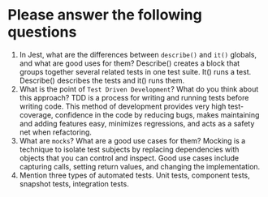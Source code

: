 # Please answer the following questions

1.  In Jest, what are the differences between `describe()` and `it()` globals, and what are good uses for them?
Describe() creates a block that groups together several related tests in one test suite. It() runs a test. Describe() describes the tests and it() runs them.
2.  What is the point of `Test Driven Development`? What do you think about this approach?
TDD is a process for writing and running tests before writing code. This method of development provides very high test-coverage, confidence in the code by reducing bugs, makes maintaining and adding features easy, minimizes regressions, and acts as a safety net when refactoring.
3.  What are `mocks`? What are a good use cases for them?
Mocking is a technique to isolate test subjects by replacing dependencies with objects that you can control and inspect. Good use cases include capturing calls, setting return values, and changing the implementation.
4.  Mention three types of automated tests.
Unit tests, component tests, snapshot tests, integration tests.